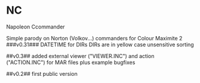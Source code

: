 # NC
 Napoleon Ccommander

Simple parody on Norton (Volkov...) commanders for Colour Maximite 2
###v0.31###
	DATETIME for DIRs
	DIRs are in yellow
	case unsensitive sorting

##v0.3##
	added external viewer ("VIEWER.INC") and action ("ACTION.INC") for MAR files plus example
	bugfixes


##v0.2##
	first public version
